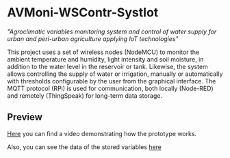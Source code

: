 # AVMoni-WSContr-SystIot
*"Agroclimatic variables monitoring system and control of water supply for urban and peri-urban agriculture applying IoT technologies"*

This project uses a set of wireless nodes (NodeMCU) to monitor the ambient temperature and humidity, light intensity and soil moisture, in addition to the water level in the reservoir or tank. Likewise, the system allows controlling the supply of water or irrigation, manually or automatically with thresholds configurable by the user from the graphical interface. The MQTT protocol (RPi) is used for communication, both locally (Node-RED) and remotely (ThingSpeak) for long-term data storage.

## Preview
[Here][Video] you can find a video demonstrating how the prototype works.

Also, you can see the data of the stored variables [here][ThingSpeak]


[Video]: https://youtu.be/SDAUxYumqag
[ThingSpeak]: https://thingspeak.com/channels/1314546
